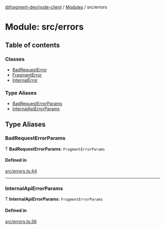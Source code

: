 [@fragment-dev/node-client](../README.md) / [Modules](../modules.md) / src/errors

# Module: src/errors

## Table of contents

### Classes

- [BadRequestError](../classes/src_errors.BadRequestError.md)
- [FragmentError](../classes/src_errors.FragmentError.md)
- [InternalError](../classes/src_errors.InternalError.md)

### Type Aliases

- [BadRequestErrorParams](src_errors.md#badrequesterrorparams)
- [InternalApiErrorParams](src_errors.md#internalapierrorparams)

## Type Aliases

### BadRequestErrorParams

Ƭ **BadRequestErrorParams**: `FragmentErrorParams`

#### Defined in

[src/errors.ts:44](https://github.com/fragment-dev/fragment-node/blob/d9b3e3dab3bfd13099e0fa6fa53b21a517c92a9c/src/errors.ts#L44)

___

### InternalApiErrorParams

Ƭ **InternalApiErrorParams**: `FragmentErrorParams`

#### Defined in

[src/errors.ts:36](https://github.com/fragment-dev/fragment-node/blob/d9b3e3dab3bfd13099e0fa6fa53b21a517c92a9c/src/errors.ts#L36)

